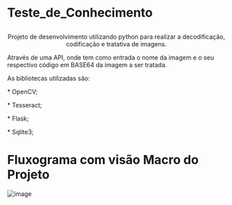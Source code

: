 # Teste_de_Conhecimento

##
<p align="center"> Projeto de desenvolvimento utilizando python para realizar a decodificação, codificação e tratativa de imagens.</p>
<p> Através de uma API, onde tem como entrada o nome da imagem e o seu respectivo código em BASE64 da imagem a ser tratada.</p>

<p> As bibliotecas utilizadas são:</p>

<p> * OpenCV;</p>

<p> * Tesseract;</p>

<p> * Flask;</p>

<p> * Sqlite3;<p>
 
# Fluxograma com visão Macro do Projeto

![image](https://user-images.githubusercontent.com/51121868/112990094-0a314b00-913c-11eb-8802-e740b01c4bc4.png)
